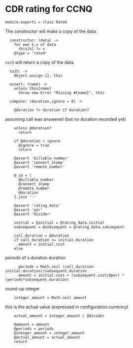 CDR rating for CCNQ
===================

    module.exports = class Rated

The constructor will make a copy of the data.

      constructor: (data) ->
        for own k,v of data
          this[k] ?= v
        @type = 'rated'

`toJS` will return a copy of the data.

      toJS: ->
        Object.assign {}, this

      assert: (name) ->
        unless this[name]
          throw new Error "Missing #{name}", this

      compute: (duration,ignore = 0) ->

        @duration ?= duration if duration?

assuming call was answered (but no duration recorded yet)

        unless @duration?
          return

        if @duration < ignore
          @ignore = true
          return

        @assert 'billable_number'
        @assert 'connect_stamp'
        @assert 'remote_number'

        @_id = [
          @billable_number
          @connect_stamp
          @remote_number
          @duration
        ].join '-'

        @assert 'rating_data'
        @assert 'per'
        @assert 'divider'

        initial = @initial = @rating_data.initial
        subsequent = @subsequent = @rating_data.subsequent

        call_duration = @duration
        if call_duration <= initial.duration
          amount = initial.cost
        else

periods of s.duration duration

          periods = Math.ceil (call_duration-initial.duration)/subsequent.duration
          amount = initial.cost + (subsequent.cost/@per) * (periods*subsequent.duration)

round-up integer

        integer_amount = Math.ceil amount

this is the actual value (expressed in configuration.currency)

        actual_amount = integer_amount / @divider

        @amount = amount
        @periods = periods
        @integer_amount = integer_amount
        @actual_amount = actual_amount
        return
